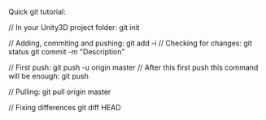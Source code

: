 Quick git tutorial:

// In your Unity3D project folder:
git init

// Adding, commiting and pushing:
git add -i
// Checking for changes:
git status
git commit -m "Description"

// First push:
git push -u origin master
// After this first push this command will be enough:
git push

// Pulling:
git pull origin master

// Fixing differences
git diff HEAD
